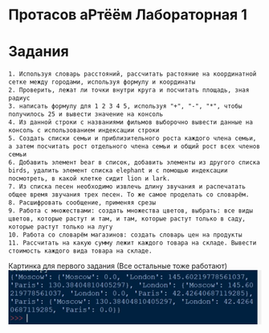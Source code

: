 # Протасов аРтёём Лабораторная 1
# Задания
    1. Используя словарь расстояний, рассчитать растояние на координатной сетке между городами, используя формулу и координаты
    2. Проверить, лежат ли точки внутри круга и посчитать площадь, зная радиус
    3. написать формулу для 1 2 3 4 5, используя "+", "-", "*", чтобы получилось 25 и вывести значение на консоль
    4. Из данной строки с названиями фильмов выборочно вывести данные на консоль с использованием индексации строки
    5. Создать списки семьи и приблизительного роста каждого члена семьи, а затем посчитать рост отдельного члена семьи и общий рост всех членов семьи
    6. Добавить элемент bear в список, добавить элементы из другого списка birds, удалить элемент списка elephant и с помощью индексации посмотреть, в какой клетке сидит lion и lark.
    7. Из списка песен необходимо извлечь длину звучания и распечатать общее время звучания трех песен. То же самое проделать со словарём.
    8. Расшифровать сообщение, применяя срезы
    9. Работа с множествами: создать множества цветов, выбрать: все виды цветов, которые растут и там, и там, которые растут только в саду, которые растут только на лугу
    10. Работа со словарём магазинов: создать словарь цен на продукты
    11. Рассчитать на какую сумму лежит каждого товара на складе. Вывести стоимость каждого вида товара на складе.

Картинка для первого задания (Все остальные тоже работают)
![Иллюстрация к проекту](https://github.com/Bokaley/ProPythonLabs/blob/main/Lab01/Lab0/%D0%A1%D0%BD%D0%B8%D0%BC%D0%BE%D0%BA00.JPG)



